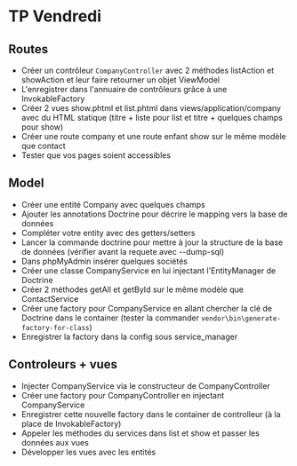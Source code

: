 # TP Vendredi

## Routes

* Créer un contrôleur `CompanyController` avec 2 méthodes listAction et showAction et leur faire retourner un objet ViewModel
* L'enregistrer dans l'annuaire de contrôleurs grâce à une InvokableFactory
* Créer 2 vues show.phtml et list.phtml dans views/application/company avec du HTML statique (titre + liste pour list et titre + quelques champs pour show)
* Créer une route company et une route enfant show sur le même modèle que contact
* Tester que vos pages soient accessibles

## Model

* Créer une entité Company avec quelques champs
* Ajouter les annotations Doctrine pour décrire le mapping vers la base de données
* Compléter votre entity avec des getters/setters
* Lancer la commande doctrine pour mettre à jour la structure de la base de données
(vérifier avant la requete avec --dump-sql)
* Dans phpMyAdmin insérer quelques sociétés
* Créer une classe CompanyService en lui injectant l'EntityManager de Doctrine
* Créer 2 méthodes getAll et getById sur le même modèle que ContactService
* Créer une factory pour CompanyService en allant chercher la clé de Doctrine dans le container (tester la commander `vendor\bin\generate-factory-for-class`)
* Enregistrer la factory dans la config sous service_manager

## Controleurs + vues

* Injecter CompanyService via le constructeur de CompanyController
* Créer une factory pour CompanyController en injectant CompanyService
* Enregistrer cette nouvelle factory dans le container de controlleur (à la place de InvokableFactory)
* Appeler les méthodes du services dans list et show et passer les données aux vues
* Développer les vues avec les entités
